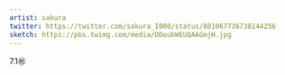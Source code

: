 ```yaml
---
artist: sakura
twitter: https://twitter.com/sakura_I000/status/881067736738144256
sketch: https://pbs.twimg.com/media/DDoubWEUQAAGmjH.jpg
---
```

7.1㊗️
